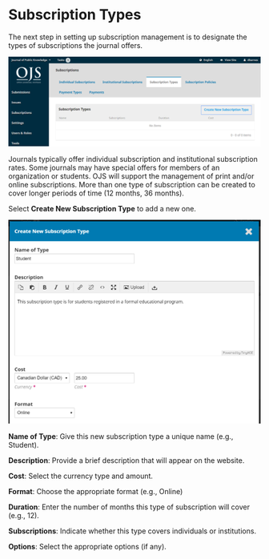 # Subscription Types

The next step in setting up subscription management is to designate the types of subscriptions the journal offers.

![](./assets/learning-ojs3.1-jm-subscriptions-types.PNG)

Journals typically offer individual subscription and institutional subscription rates. Some journals may have special offers for members of an organization or students. OJS will support the management of print and/or online subscriptions. More than one type of subscription can be created to cover longer periods of time \(12 months, 36 months\).

Select **Create New Subscription Type** to add a new one.

![](./assets/learning-ojs3.1-jm-subscriptions-types-create.PNG)

**Name of Type**: Give this new subscription type a unique name \(e.g., Student\).

**Description**: Provide a brief description that will appear on the website.

**Cost**: Select the currency type and amount.

**Format**: Choose the appropriate format \(e.g., Online\)

**Duration**: Enter the number of months this type of subscription will cover \(e.g., 12\).

**Subscriptions**: Indicate whether this type covers individuals or institutions.

**Options**: Select the appropriate options \(if any\).
